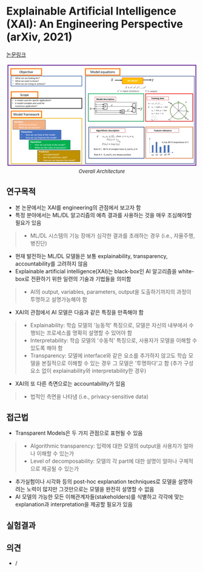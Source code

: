 # Explainable Artificial Intelligence (XAI): An Engineering Perspective (arXiv, 2021)

[논문링크](https://arxiv.org/abs/2101.03613)

<p align="center">
    <img width="600" alt='fig1' src="./img/24_01_01.png?raw=true"></br>
    <em><font size=2>Overall Architecture</font></em>
</p>

## 연구목적
- 본 논문에서는 XAI를 engineering의 관점에서 보고자 함
- 특정 분야에서는 ML/DL 알고리즘의 예측 결과를 사용하는 것을 매우 조심해야할 필요가 있음
> - ML/DL 시스템의 기능 장애가 심각한 결과를 초래하는 경우 (i.e., 자율주행, 병진단)
- 현재 발전하는 ML/DL 모델들은 보통 explainability, transparency, accountability를 고려하지 않음
- Explainable artificial intelligence(XAI)는 black-box인 AI 알고리즘을 white-box로 전환하기 위한 일련의 기술과 기법들을 의미함
> - AI의 output, variables, parameters, output을 도출하기까지의 과정이 투명하고 설명가능해야 함
- XAI의 관점에서 AI 모델은 다음과 같은 특징을 만족해야 함
> - Explainability: 학습 모델의 '능동적' 특징으로, 모델은 자신의 내부에서 수행되는 프로세스를 명확히 설명할 수 있어야 함
> - Interpretability: 학습 모델의 '수동적' 특징으로, 사용자가 모델을 이해할 수 있도록 해야 함
> - Transparency: 모델에 interface와 같은 요소를 추가하지 않고도 학습 모델을 본질적으로 이해할 수 있는 경우 그 모델은 '투명하다'고 함 (추가 구성요소 없이 explainability와 interpretability한 경우)
- XAI의 또 다른 측면으로는 accountability가 있음
> - 법적인 측면을 나타냄 (i.e., privacy-sensitive data)

## 접근법
- Transparent Models은 두 가지 관점으로 표현될 수 있음
> - Algorithmic transparency: 입력에 대한 모델의 output을 사용자가 얼마나 이해할 수 있는가
> - Level of decomposability: 모델의 각 part에 대한 설명이 얼마나 구체적으로 제공될 수 있는가
- 추가실험이나 시각화 등의 post-hoc explanation techniques로 모델을 설명하려는 노력이 많지만 그것만으로는 모델을 완전히 설명할 수 없음
- AI 모델의 가능한 모든 이해관계자들(stakeholders)를 식별하고 각각에 맞는 explanation과 interpretation을 제공할 필요가 있음

## 실험결과

## 의견
- / 
